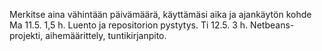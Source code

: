 Merkitse aina vähintään päivämäärä, käyttämäsi aika ja ajankäytön kohde
Ma 11.5. 1,5 h. Luento ja repositorion pystytys.
Ti 12.5. 3 h. Netbeans-projekti, aihemäärittely, tuntikirjanpito.
